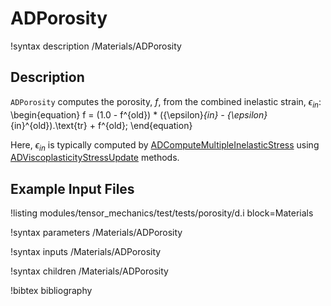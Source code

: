 # ADPorosity

!syntax description /Materials/ADPorosity

## Description

`ADPorosity` computes the porosity, $f$, from the combined inelastic strain, $\epsilon_{in}$:
\begin{equation}
  f = (1.0 - f^{old}) * ({\epsilon}_{in} - {\epsilon}_{in}^{old}).\text{tr} + f^{old};
\end{equation}

Here, $\epsilon_{in}$ is typically computed by [ADComputeMultipleInelasticStress](ADComputeMultipleInelasticStress.md) using [ADViscoplasticityStressUpdate](ADViscoplasticityStressUpdate.md) methods.

## Example Input Files

!listing modules/tensor_mechanics/test/tests/porosity/d.i block=Materials

!syntax parameters /Materials/ADPorosity

!syntax inputs /Materials/ADPorosity

!syntax children /Materials/ADPorosity

!bibtex bibliography

